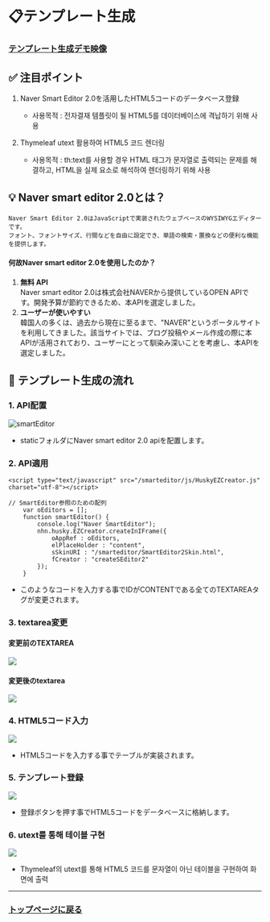 # 📋テンプレート生成

### <a href="https://youtu.be/v9N_6WpRXqg">テンプレート生成デモ映像</a>

## ✅ 注目ポイント

 1. Naver Smart Editor 2.0を活用したHTML5コードのデータベース登録
    - 사용목적 : 전자결재 템플릿이 될 HTML5를 데이터베이스에 격납하기 위해 사용 
      
 2. Thymeleaf utext 활용하여 HTML5 코드 렌더링
    - 사용목적 : th:text를 사용할 경우 HTML 태그가 문자열로 출력되는 문제를 해결하고, HTML을 실제 요소로 해석하여 렌더링하기 위해 사용

## 💡 Naver smart editor 2.0とは？
  ```
Naver Smart Editor 2.0はJavaScriptで実装されたウェブベースのWYSIWYGエディターです。
フォント、フォントサイズ、行間などを自由に設定でき、単語の検索・置換などの便利な機能を提供します。
  ```
#### 何故Naver smart editor 2.0を使用したのか？
1. **無料 API** <br> Naver smart editor 2.0は株式会社NAVERから提供しているOPEN APIです。開発予算が節約できるため、本APIを選定しました。
2. **ユーザーが使いやすい** <br> 韓国人の多くは、過去から現在に至るまで、"NAVER"というポータルサイトを利用してきました。該当サイトでは、ブログ投稿やメール作成の際に本APIが活用されており、ユーザーにとって馴染み深いことを考慮し、本APIを選定しました。 

## 🔨 テンプレート生成の流れ

### 1. API配置
![smartEditor](https://github.com/leewoosang-hub/CollaVore/blob/master/images/static.png)  
  
- staticフォルダにNaver smart editor 2.0 apiを配置します。

### 2. API適用

```
<script type="text/javascript" src="/smarteditor/js/HuskyEZCreator.js" charset="utf-8"></script>

// SmartEditor参照のための配列
	var oEditors = [];
	function smartEditor() {
		console.log("Naver SmartEditor");
		nhn.husky.EZCreator.createInIFrame({
			oAppRef : oEditors,
			elPlaceHolder : "content",
			sSkinURI : "/smarteditor/SmartEditor2Skin.html",
			fCreator : "createSEditor2"
		});
	}
```

- このようなコードを入力する事でIDがCONTENTである全てのTEXTAREAタグが変更されます。

### 3. textarea変更

#### 変更前のTEXTAREA

<img src="https://github.com/leewoosang-hub/CollaVore/blob/master/images/before_textarea.png"/>

#### 変更後のtextarea

<p>
<img src="https://github.com/leewoosang-hub/CollaVore/blob/master/images/after_textarea.png" />
</p>

### 4. HTML5コード入力

<img src="https://github.com/user-attachments/assets/c17a1989-9023-4ba3-bc7b-a89d0263a3b2" />

- HTML5コードを入力する事でテーブルが実装されます。

### 5. テンプレート登録

<p>
<img src="https://github.com/leewoosang-hub/CollaVore/blob/master/images/table_DB.png" style:align="center" />
</p>

- 登録ボタンを押す事でHTML5コードをデータベースに格納します。

### 6. utext를 통해 테이블 구현

<img src="https://github.com/leewoosang-hub/CollaVore/blob/master/images/read_template.png">

- Thymeleaf의  utext를 통해 HTML5 코드를 문자열이 아닌 테이블을 구현하여 화면에 출력

---

### <a href="https://github.com/leewoosang-hub/CollaVore">トップページに戻る
